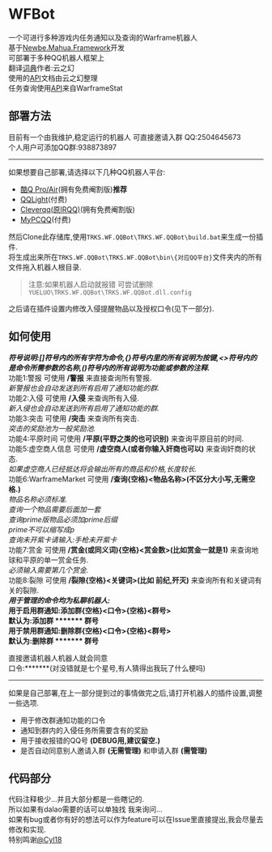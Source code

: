 # WFBot
一个可进行多种游戏内任务通知以及查询的Warframe机器人  
基于[Newbe.Mahua.Framework](https://github.com/newbe36524/Newbe.Mahua.Framework)开发  
可部署于多种QQ机器人框架上  
翻译[词典](https://github.com/Richasy/WFA_Lexicon)作者:云之幻  
使用的[API](https://blog.richasy.cn/document/wfa/api/)文档由云之幻整理  
任务查询使用[API](https://docs.warframestat.us/)来自WarframeStat  
## 部署方法  
目前有一个由我维护,稳定运行的机器人 可直接邀请入群 QQ:2504645673   
个人用户可添加QQ群:938873897

----------

如果想要自己部署,请选择以下几种QQ机器人平台:  

- [酷Q Pro/Air](https://cqp.cc/)(拥有免费阉割版)**推荐**  
- [QQLight](https://www.52chat.cc/download.php)(付费)  
- [Cleverqq(原IRQQ)](https://www.cleverqq.cn/)(拥有免费阉割版)  
- [MyPCQQ](https://mypcqq.cc/)(付费)  

然后Clone此存储库,使用`TRKS.WF.QQBot\TRKS.WF.QQBot\build.bat`来生成一份插件.  
将生成出来所在`TRKS.WF.QQBot\TRKS.WF.QQBot\bin\{对应QQ平台}`文件夹内的所有文件拖入机器人根目录.  
> 注意:如果机器人启动就报错 可尝试删除`YUELUO\TRKS.WF.QQBot\TRKS.WF.QQBot.dll.config`  

之后请在插件设置内修改入侵提醒物品以及授权口令(见下一部分).

## 如何使用
***符号说明:[]符号内的所有字符为命令,{}符号内里的所有说明为按键,<>符号内的是命令所需参数的名称,()符号内的所有说明为功能或参数的注释.***  
功能1:警报 可使用 **/警报** 来直接查询所有警报.   
     *新警报也会自动发送到所有启用了通知功能的群.*  
功能2:入侵 可使用 **/入侵** 来查询所有入侵.   
    *新入侵也会自动发送到所有启用了通知功能的群.*  
功能3:突击 可使用 **/突击** 来查询所有突击.   
     *突击的奖励池为一般奖励池.*  
功能4:平原时间 可使用 **/平原(平野之类的也可识别)** 来查询平原目前的时间.  
功能5:虚空商人信息 可使用 **/虚空商人(或者你输入奸商也可以)** 来查询奸商的状态.  
     *如果虚空商人已经抵达将会输出所有的商品和价格,长度较长.*  
功能6:WarframeMarket 可使用 **/查询{空格}<物品名称>(不区分大小写,无需空格.)**  
     *物品名称必须标准.*  
    *查询一个物品需要后面加一套*   
     *查询prime版物品必须加prime后缀*  
     *prime不可以缩写成p*  
     *查询未开紫卡请输入:手枪未开紫卡*  
功能7:赏金 可使用 **/赏金(或同义词){空格}<赏金数>(比如赏金一就是1)** 来查询地球和平原的单一赏金任务.  
     *必须输入需要第几个赏金.*  
功能8:裂隙 可使用 **/裂隙{空格}<关键词>(比如 前纪,歼灭)** 来查询所有和关键词有关的裂隙.  
***用于管理的命令均为私聊机器人:***  
**用于启用群通知:添加群{空格}<口令>{空格}<群号>**  
**默认为:添加群 ******* 群号**  
**用于禁用群通知:删除群{空格}<口令>{空格}<群号>**  
**默认为:删除群 ******* 群号**  

直接邀请机器人机器人就会同意  
口令:*******(对没错就是七个星号,有人猜得出我玩了什么梗吗)

----------
如果是自己部署,在上一部分提到过的事情做完之后,请打开机器人的插件设置,调整一些选项.  

- 用于修改群通知功能的口令
- 通知到群内的入侵任务所需要含有的奖励
- 用于接收报错的QQ号 **(DEBUG用,建议留空.)**
- 是否自动同意别人邀请入群 **(无需管理)** 和申请入群 **(需管理)**   


## 代码部分
代码注释极少...并且大部分都是一些瞎记的.  
所以如果有dalao需要的话可以单独找 我来询问...  
如果有bug或者你有好的想法可以作为feature可以在Issue里直接提出,我会尽量去修改和实现.  
特别鸣谢[@Cyl18](https://github.com/Cyl18)  